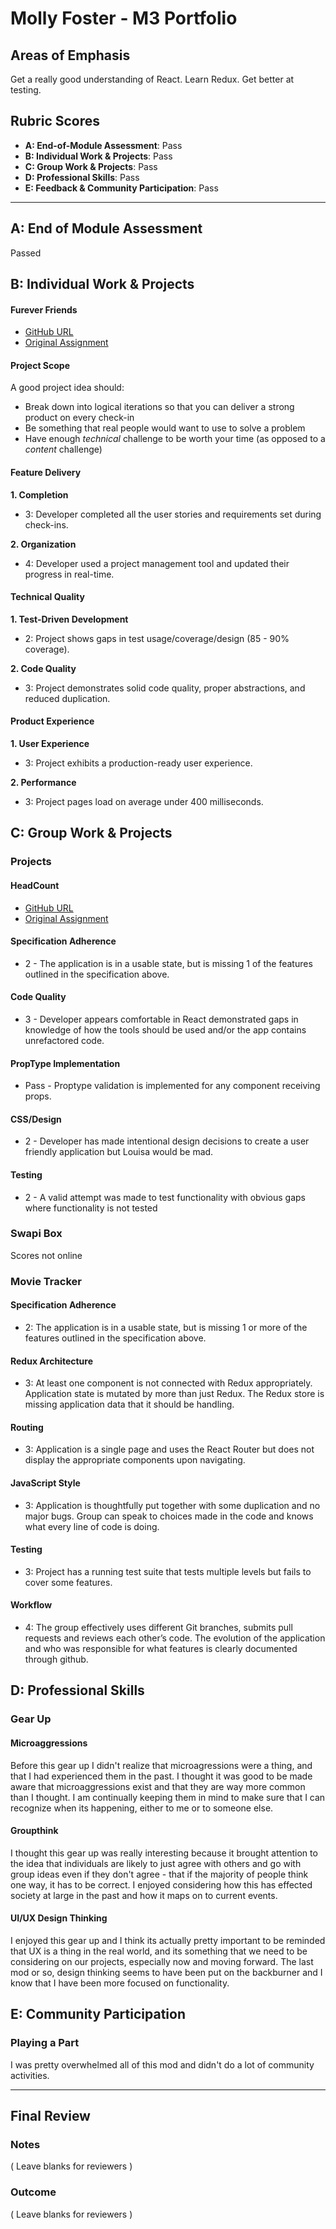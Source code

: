 # Molly Foster - M3 Portfolio

## Areas of Emphasis

Get a really good understanding of React.
Learn Redux.
Get better at testing.

## Rubric Scores

* **A: End-of-Module Assessment**: Pass
* **B: Individual Work & Projects**: Pass
* **C: Group Work & Projects**: Pass
* **D: Professional Skills**: Pass
* **E: Feedback & Community Participation**: Pass

-----------------------

## A: End of Module Assessment

Passed


## B: Individual Work & Projects

#### Furever Friends

* [GitHub URL](https://github.com/mollyfoz/FureverFriends)
* [Original Assignment](http://frontend.turing.io/projects/self-directed-project.html)

#### Project Scope

A good project idea should:

* Break down into logical iterations so that you can deliver a strong product on every check-in
* Be something that real people would want to use to solve a problem
* Have enough *technical* challenge to be worth your time (as opposed to a *content* challenge)

#### Feature Delivery

**1. Completion**


* 3: Developer completed all the user stories and requirements set during check-ins.

**2. Organization**

* 4: Developer used a project management tool and updated their progress in real-time.

#### Technical Quality

**1. Test-Driven Development**

* 2: Project shows gaps in test usage/coverage/design (85 - 90% coverage).


**2. Code Quality**

* 3: Project demonstrates solid code quality, proper abstractions, and reduced duplication.

#### Product Experience

**1. User Experience**

* 3: Project exhibits a production-ready user experience.

**2. Performance**

* 3: Project pages load on average under 400 milliseconds.

## C: Group Work & Projects

### Projects


#### HeadCount

* [GitHub URL](https://github.com/mollyfoz/headcount2.0)
* [Original Assignment](https://github.com/turingschool-examples/headcount2.0)

#### Specification Adherence

<!-- - 3 - The application completes 5 iterations. -->
- 2 - The application is in a usable state, but is missing 1 of the features outlined in the specification above.

#### Code Quality

- 3 - Developer appears comfortable in React demonstrated gaps in knowledge of how the tools should be used and/or the app contains unrefactored code.

#### PropType Implementation

- Pass - Proptype validation is implemented for any component receiving props.

#### CSS/Design

  <!-- - 3 - Developer has made a targeted effort to make the app appealing and user friendly. Evaluator has multiple recommendations for design changes. -->
- 2 - Developer has made intentional design decisions to create a user friendly application but Louisa would be mad.

#### Testing

<!-- - 3 - Almost all components are tested to a level that indicates developer has an understanding of testing -->
- 2 - A valid attempt was made to test functionality with obvious gaps where functionality is not tested

### Swapi Box

Scores not online

### Movie Tracker

#### Specification Adherence  

<!-- * 3: The application consists of one page with all of the major functionality being provided by React. No approach was taken that is counter to the spirit of the project and its learning goals. There are no features missing from above that make the application feel incomplete or hard to use. -->
* 2: The application is in a usable state, but is missing 1 or more of the features outlined in the specification above.

#### Redux Architecture

* 3: At least one component is not connected with Redux appropriately. Application state is mutated by more than just Redux. The Redux store is missing application data that it should be handling.

#### Routing

* 3: Application is a single page and uses the React Router but does not display the appropriate components upon navigating.

#### JavaScript Style

* 3: Application is thoughtfully put together with some duplication and no major bugs. Group can speak to choices made in the code and knows what every line of code is doing.

#### Testing

* 3: Project has a running test suite that tests multiple levels but fails to cover some features.

#### Workflow

* 4: The group effectively uses different Git branches, submits pull requests and reviews each other’s code. The evolution of the application and who was responsible for what features is clearly documented through github.

## D: Professional Skills

### Gear Up

#### Microaggressions
Before this gear up I didn't realize that microagressions were a thing, and that I had experienced them in the past. I thought it was good to be made aware that microaggressions exist and that they are way more common than I thought. I am continually keeping them in mind to make sure that I can recognize when its happening, either to me or to someone else.

#### Groupthink
I thought this gear up was really interesting because it brought attention to the idea that individuals are likely to just agree with others and go with group ideas even if they don't agree - that if the majority of people think one way, it has to be correct. I enjoyed considering how this has effected society at large in the past and how it maps on to current events. 

#### UI/UX Design Thinking
I enjoyed this gear up and I think its actually pretty important to be reminded that UX is a thing in the real world, and its something that we need to be considering on our projects, especially now and moving forward. The last mod or so, design thinking seems to have been put on the backburner and I know that I have been more focused on functionality. 

## E: Community Participation

### Playing a Part

I was pretty overwhelmed all of this mod and didn't do a lot of community activities.

------------------

## Final Review

### Notes

( Leave blanks for reviewers )

### Outcome

( Leave blanks for reviewers )

